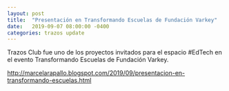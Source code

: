 ```yaml
---
layout: post
title:  "Presentación en Transformando Escuelas de Fundación Varkey"
date:   2019-09-07 08:00:00 -0400
categories: trazos update
---
```


Trazos Club fue uno de los proyectos invitados para el espacio #EdTech en el evento Transformando Escuelas de Fundación Varkey.

http://marcelarapallo.blogspot.com/2019/09/presentacion-en-transformando-escuelas.html
